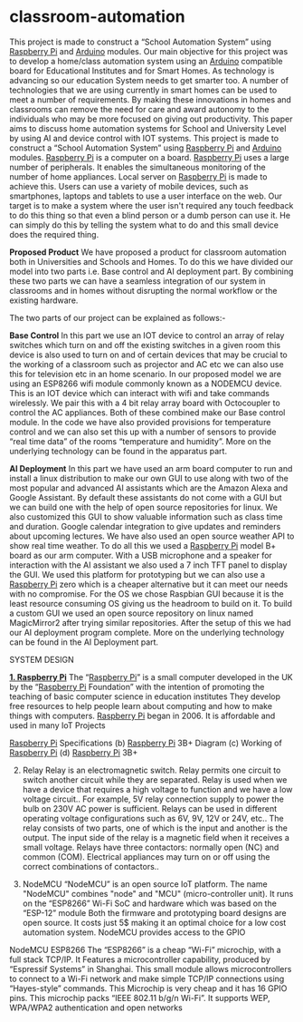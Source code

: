 # classroom-automation
This project is made to construct a “School Automation System” using [Raspberry Pi](https://www.raspberrypi.org/) and [Arduino](https://www.arduino.cc/) modules.
Our main objective for this project was to develop a home/class automation system using an [Arduino](https://www.arduino.cc/) compatible board for Educational Institutes and for Smart Homes. As technology is advancing so our education System needs to get smarter too. A number of technologies that we are using currently in smart homes can be used to meet a number of requirements. By making these innovations in homes and classrooms can remove the need for care and award autonomy to the individuals who may be more focused on giving out productivity. This paper aims to discuss home automation systems for School and University Level by using AI and device control with IOT systems.
This project is made to construct a “School Automation System” using [Raspberry Pi](https://www.raspberrypi.org/) and [Arduino](https://www.arduino.cc/) modules. [Raspberry Pi](https://www.raspberrypi.org/) is a computer on a board. [Raspberry Pi](https://www.raspberrypi.org/) uses a large number of peripherals. It enables the simultaneous monitoring of the number of home appliances. Local server on [Raspberry Pi](https://www.raspberrypi.org/) is made to achieve this. Users can use a variety of mobile devices, such as smartphones, laptops and tablets to use a user interface on the web. Our target is to make a system where the user isn't required any touch feedback to do this thing so that even a blind person or a dumb person can use it. He can simply do this by telling the system what to do and this small device does the required thing.

**Proposed Product**
We have proposed a product for classroom automation both in Universities and Schools and Homes. To do this we have divided our model into two parts i.e. Base control and AI deployment part. By combining these two parts we can have a seamless integration of our system in classrooms and in homes without disrupting the normal workflow or the existing hardware.

The two parts of our project can be explained as follows:-

**Base Control**
In this part we use an IOT device to control an array of relay switches which turn on and off the existing switches in a given room this device is also used to turn on and of certain devices that may be crucial to the working of a classroom such as projector and AC etc we can also use this for television etc in an home scenario. In our proposed model we are using an ESP8266 wifi module commonly known as a NODEMCU device. This is an IOT device which can interact with wifi and take commands wirelessly. We pair this with a 4 bit relay array board with Octocoupler to control the AC appliances. Both of these combined make our Base control module. In the code we have also provided provisions for temperature control and we can also set this up with a number of sensors to provide “real time data” of the rooms “temperature and humidity”. More on the underlying technology can be found in the apparatus part.


**AI Deployment**
In this part we have used an arm board computer to run and install a linux distribution to make our own GUI to use along with two of the most popular and advanced AI assistants which are the Amazon Alexa and Google Assistant. By default these assistants do not come with a GUI but we can build one with the help of open source repositories for linux. We also customized this GUI to show valuable information such as class time and duration. Google calendar integration to give updates and reminders about upcoming lectures. We have also used an open source weather API to show real time weather. To do all this we used a [Raspberry Pi](https://www.raspberrypi.org/) model B+ board as our arm computer. With a USB microphone and a speaker for interaction with the AI assistant we also used a 7 inch TFT panel to display the GUI. We used this platform for prototyping but we can also use a [Raspberry Pi](https://www.raspberrypi.org/) zero which is a cheaper alternative but it can meet our needs with no compromise. For the OS we chose Raspbian GUI because it is the least resource consuming OS giving us the headroom to build on it. To build a custom GUI we used an open source repository on linux named MagicMirror2 after trying similar repositories. After the setup of this we had our AI deployment program complete. More on the underlying technology can be found in the AI Deployment part.


SYSTEM DESIGN

[**1. Raspberry Pi**](https://www.raspberrypi.org/)
The “[Raspberry Pi](https://www.raspberrypi.org/)” is a small computer developed in the UK by the “[Raspberry Pi](https://www.raspberrypi.org/) Foundation” with the intention of promoting the teaching of basic computer science in education institutes They develop free resources to help people learn about computing and how to make things with computers. [Raspberry Pi](https://www.raspberrypi.org/) began in 2006. It is affordable and used in many IoT Projects





[Raspberry Pi](https://www.raspberrypi.org/) Specifications (b) [Raspberry Pi](https://www.raspberrypi.org/) 3B+ Diagram (c) Working of [Raspberry Pi](https://www.raspberrypi.org/) (d) [Raspberry Pi](https://www.raspberrypi.org/) 3B+

 2. Relay
Relay is an electromagnetic switch. Relay permits one circuit to switch another circuit while they are separated. Relay is used when we have a device that requires a high voltage to function and we have a low voltage circuit.. For example, 5V relay connection supply to power the bulb on 230V AC power is sufficient. Relays can be used in different operating voltage configurations such as 6V, 9V, 12V or 24V, etc.. The relay consists of two parts, one of which is the input and another is the output. The input side of the relay is a magnetic field  when it receives a small voltage. Relays have three contactors: normally open (NC) and common (COM). Electrical appliances may turn on or off using the correct combinations of contactors.. 


3. NodeMCU
“NodeMCU” is an open source IoT platform. The name "NodeMCU" combines "node" and "MCU" (micro-controller unit). It runs on the “ESP8266” Wi-Fi SoC and hardware which was based on the “ESP-12” module Both the firmware and prototyping board designs are open source. It costs just 5$ making it an optimal choice for a low cost automation system. NodeMCU provides access to the GPIO 

  
NodeMCU
ESP8266
The “ESP8266” is a cheap “Wi-Fi” microchip, with a full stack TCP/IP. It Features a microcontroller capability, produced by “Espressif Systems” in Shanghai. This small module allows microcontrollers to connect to a Wi-Fi network and make simple TCP/IP connections using “Hayes-style” commands. This Microchip is very cheap and it has 16 GPIO pins. This microchip packs “IEEE 802.11 b/g/n Wi-Fi”. It supports WEP, WPA/WPA2 authentication and open networks
